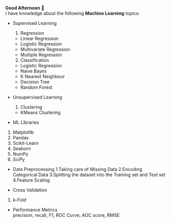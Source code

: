 **Good Afternoon** :pray:
<br>I have knowledge about the following **Machine Learning** topics:
* Supervised Learning
     1. Regression
     * Linear Regression
     * Logistic Regression
     * Multivariate Regression
     * Multiple Regression
       
     2. Classification
     * Logistic Regression
     * Naive Bayes
     * K Nearest Neighbour
     * Decision Tree
     * Random Forest
     
* Unsupervised Learning
    1. Clustering
    * KMeans Clustering
    
    
* ML Libraries
1. Matplotlib
2. Pandas
3. Scikit-Learn
4. Seaborn
5. NumPy
6. SciPy

* Data Preprocessing
1.Taking care of Missing Data
2.Encoding Categorical Data
3.Splitting the dataset into the Training set and Test set
4.Feature Scaling

* Cross Validation
1. k-Fold

* Performance Metrics
<br>precision, recall, F1, ROC Curve, AOC score, RMSE

